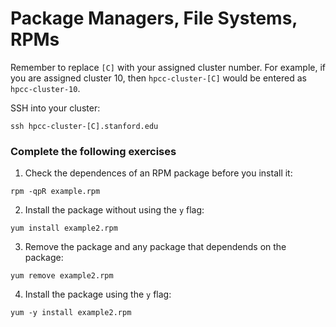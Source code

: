 # Package Managers, File Systems, RPMs

Remember to replace ```[C]``` with your assigned cluster number. For example, if you are assigned cluster 10, then ```hpcc-cluster-[C]``` would be entered as ```hpcc-cluster-10```.

SSH into your cluster:

```
ssh hpcc-cluster-[C].stanford.edu
```

### Complete the following exercises

1. Check the dependences of an RPM package before you install it:

```
rpm -qpR example.rpm
```

2. Install the package without using the ```y``` flag:

```
yum install example2.rpm
```

3. Remove the package and any package that dependends on the package:
```
yum remove example2.rpm
```

4. Install the package using the ```y``` flag:
```
yum -y install example2.rpm
```
